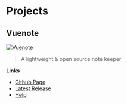 # Projects

## Vuenote

[![Vuenote](/vuenote/vuenote.png)](/vuenote)

> A lightweight & open source note keeper

**Links**

-   [Github Page](https://github.com/ExNG/vuenote)
-   [Latest Release](https://github.com/ExNG/vuenote/releases/latest)
-   [Help](/vuenote/help)
